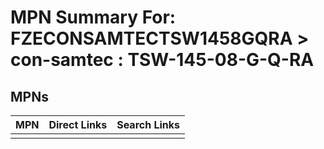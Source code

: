 



# MPN Summary For: FZECONSAMTECTSW1458GQRA > con-samtec : TSW-145-08-G-Q-RA

## MPNs
  

|MPN|Direct Links|Search Links|
| :--- | :--- | :--- |
||||
